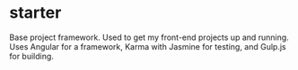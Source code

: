 # starter
Base project framework. Used to get my front-end projects up and running. Uses Angular for a framework, Karma with Jasmine for testing, and Gulp.js for building.
